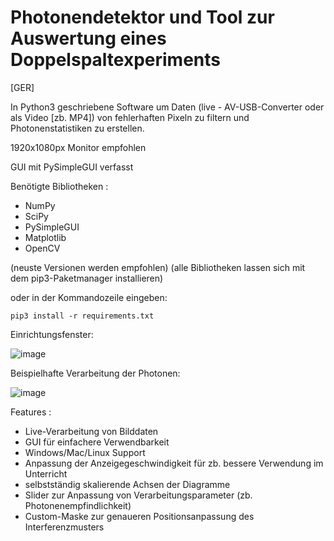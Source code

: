 # Photonendetektor und Tool zur Auswertung eines Doppelspaltexperiments

[GER]

In Python3 geschriebene Software um Daten (live - AV-USB-Converter oder als Video [zb. MP4]) von fehlerhaften Pixeln zu filtern und Photonenstatistiken zu erstellen.

1920x1080px Monitor empfohlen

GUI mit PySimpleGUI verfasst

Benötigte Bibliotheken :

- NumPy
- SciPy
- PySimpleGUI
- Matplotlib
- OpenCV

(neuste Versionen werden empfohlen)
(alle Bibliotheken lassen sich mit dem pip3-Paketmanager installieren)

oder in der Kommandozeile eingeben:

`pip3 install -r requirements.txt`

Einrichtungsfenster:

![image](https://user-images.githubusercontent.com/53939068/142772317-e7a273a9-a5c0-485c-a6f6-9bfeedc7ebb8.png)


Beispielhafte Verarbeitung der Photonen:

![image](https://user-images.githubusercontent.com/53939068/142772327-0bfe039d-136b-4957-b422-8bba2fc35582.png)


Features :

- Live-Verarbeitung von Bilddaten
- GUI für einfachere Verwendbarkeit
- Windows/Mac/Linux Support
- Anpassung der Anzeigegeschwindigkeit für zb. bessere Verwendung im Unterricht
- selbstständig skalierende Achsen der Diagramme
- Slider zur Anpassung von Verarbeitungsparameter (zb. Photonenempfindlichkeit)
- Custom-Maske zur genaueren Positionsanpassung des Interferenzmusters

